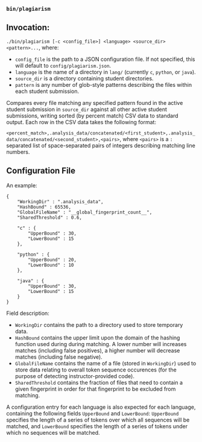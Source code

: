 ### `bin/plagiarism`

## Invocation:

`./bin/plagiarism [-c <config_file>] <language> <source_dir> <pattern>...`, where:

* `config_file` is the path to a JSON configuration file. If not specified, this will default to `config/plagiarism.json`.
* `language` is the name of a directory in `lang/` (currently `c`, `python`, or `java`).
* `source_dir` is a directory containing student directories.
* `pattern` is any number of glob-style patterns describing the files within each student submission.

Compares every file matching any specified pattern found in the active student submission in `source_dir` against all other active student submissions, writing sorted (by percent match) CSV data to standard output. Each row in the CSV data takes the following format:

`<percent_match>,.analysis_data/concatenated/<first_student>,.analysis_data/concatenated/<second_student>,<pairs>`, where `<pairs>` is a `:` separated list of space-separated pairs of integers describing matching line numbers.

## Configuration File

An example:

    {
	    "WorkingDir" : ".analysis_data",
	    "HashBound" : 65536,
	    "GlobalFileName" : "__global_fingerprint_count__",
	    "SharedThreshold" : 0.6,

	    "c" : {
		    "UpperBound" : 30,
		    "LowerBound" : 15
	    },

	    "python" : {
		    "UpperBound" : 20,
		    "LowerBound" : 10
	    },

	    "java" : {
		    "UpperBound" : 30,
		    "LowerBound" : 15
	    }
    }

Field description:
* `WorkingDir` contains the path to a directory used to store temporary data.
* `HashBound` contains the upper limit upon the domain of the hashing function used during during matching. A lower number will increases matches (including false positives), a higher number will decrease matches (including false negative).
* `GlobalFileName` contains the name of a file (stored in `WorkingDir`) used to store data relating to overall token sequence occurences (for the purpose of detecting instructor-provided code).
* `SharedThreshold` contains the fraction of files that need to contain a given fingerprint in order for that fingerprint to be excluded from matching.

A configuration entry for each language is also expected for each language, containing the following fields `UpperBound` and `LowerBound`: `UpperBound` specifies the length of a series of tokens over which all sequences will be matched, and `LowerBound` specifies the length of a series of tokens under which no sequences will be matched.
